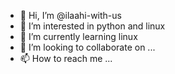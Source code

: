 - 👋 Hi, I’m @ilaahi-with-us
- 👀 I’m interested in python and linux 
- 🌱 I’m currently learning linux 
- 💞️ I’m looking to collaborate on ...
- 📫 How to reach me ...

<!---
ilaahi-with-us/ilaahi-with-us is a ✨ special ✨ repository because its `README.md` (this file) appears on your GitHub profile.
You can click the Preview link to take a look at your changes.
--->
